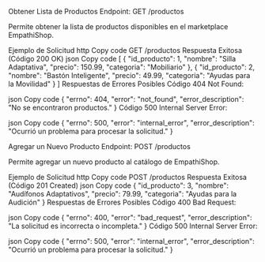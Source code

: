 Obtener Lista de Productos
Endpoint: GET /productos

Permite obtener la lista de productos disponibles en el marketplace EmpathiShop.

Ejemplo de Solicitud
http
Copy code
GET /productos
Respuesta Exitosa (Código 200 OK)
json
Copy code
[
  {
    "id_producto": 1,
    "nombre": "Silla Adaptativa",
    "precio": 150.99,
    "categoria": "Mobiliario"
  },
  {
    "id_producto": 2,
    "nombre": "Bastón Inteligente",
    "precio": 49.99,
    "categoria": "Ayudas para la Movilidad"
  }
]
Respuestas de Errores Posibles
Código 404 Not Found:

json
Copy code
{
  "errno": 404,
  "error": "not_found",
  "error_description": "No se encontraron productos."
}
Código 500 Internal Server Error:

json
Copy code
{
  "errno": 500,
  "error": "internal_error",
  "error_description": "Ocurrió un problema para procesar la solicitud."
}

Agregar un Nuevo Producto
Endpoint: POST /productos

Permite agregar un nuevo producto al catálogo de EmpathiShop.

Ejemplo de Solicitud
http
Copy code
POST /productos
Respuesta Exitosa (Código 201 Created)
json
Copy code
{
  "id_producto": 3,
  "nombre": "Audífonos Adaptativos",
  "precio": 79.99,
  "categoria": "Ayudas para la Audición"
}
Respuestas de Errores Posibles
Código 400 Bad Request:

json
Copy code
{
  "errno": 400,
  "error": "bad_request",
  "error_description": "La solicitud es incorrecta o incompleta."
}
Código 500 Internal Server Error:

json
Copy code
{
  "errno": 500,
  "error": "internal_error",
  "error_description": "Ocurrió un problema para procesar la solicitud."
}




